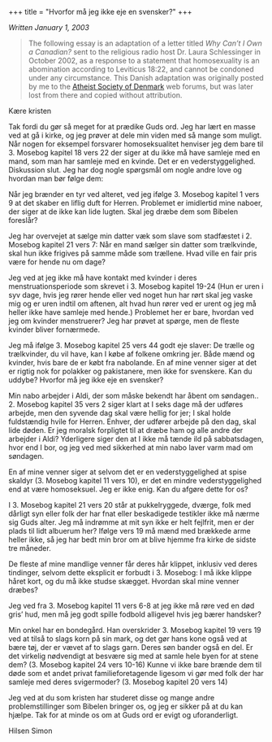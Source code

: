 +++
title = "Hvorfor må jeg ikke eje en svensker?"
+++

*Written January 1, 2003*

> The following essay is an adaptation of a letter titled *Why Can’t I Own a Canadian?* sent to the religious radio host Dr. Laura Schlessinger in October 2002, as a response to a statement that homosexuality is an abomination according to Leviticus 18:22, and cannot be condoned under any circumstance. This Danish adaptation was originally posted by me to the [Atheist Society of Denmark](https://ateist.dk/) web forums, but was later lost from there and copied without attribution.

Kære kristen

Tak fordi du gør så meget for at prædike Guds ord. Jeg har lært en masse ved at gå i kirke, og jeg prøver at dele min viden med så mange som muligt. Når nogen for eksempel forsvarer homoseksualitet henviser jeg dem bare til 3. Mosebog kapitel 18 vers 22 der siger at du ikke må have samleje med en mand, som man har samleje med en kvinde. Det er en vederstyggelighed. Diskussion slut. Jeg har dog nogle spørgsmål om nogle andre love og hvordan man bør følge dem:

Når jeg brænder en tyr ved alteret, ved jeg ifølge 3. Mosebog kapitel 1 vers 9 at det skaber en liflig duft for Herren. Problemet er imidlertid mine naboer, der siger at de ikke kan lide lugten. Skal jeg dræbe dem som Bibelen foreslår?

Jeg har overvejet at sælge min datter væk som slave som stadfæstet i 2. Mosebog kapitel 21 vers 7: Når en mand sælger sin datter som trælkvinde, skal hun ikke frigives på samme måde som trællene. Hvad ville en fair pris være for hende nu om dage?

Jeg ved at jeg ikke må have kontakt med kvinder i deres menstruationsperiode som skrevet i 3. Mosebog kapitel 19-24 (Hun er uren i syv dage, hvis jeg rører hende eller ved noget hun har rørt skal jeg vaske mig og er uren indtil om aftenen, alt hvad hun rører ved er urent og jeg må heller ikke have samleje med hende.) Problemet her er bare, hvordan ved jeg om kvinder menstruerer? Jeg har prøvet at spørge, men de fleste kvinder bliver fornærmede.

Jeg må ifølge 3. Mosebog kapitel 25 vers 44 godt eje slaver: De trælle og trælkvinder, du vil have, kan I købe af folkene omkring jer. Både mænd og kvinder, hvis bare de er købt fra nabolande. En af mine venner siger at det er rigtig nok for polakker og pakistanere, men ikke for svenskere. Kan du uddybe? Hvorfor må jeg ikke eje en svensker?

Min nabo arbejder i Aldi, der som måske bekendt har åbent om søndagen.. 2. Mosebog kapitel 35 vers 2 siger klart at I seks dage må der udføres arbejde, men den syvende dag skal være hellig for jer; I skal holde fuldstændig hvile for Herren. Enhver, der udfører arbejde på den dag, skal lide døden. Er jeg moralsk forpligtet til at dræbe ham og alle andre der arbejder i Aldi? Yderligere siger den at I ikke må tænde ild på sabbatsdagen, hvor end I bor, og jeg ved med sikkerhed at min nabo laver varm mad om søndagen.

En af mine venner siger at selvom det er en vederstyggelighed at spise skaldyr (3. Mosebog kapitel 11 vers 10), er det en mindre vederstyggelighed end at være homoseksuel. Jeg er ikke enig. Kan du afgøre dette for os?

I 3. Mosebog kapitel 21 vers 20 står at pukkelryggede, dværge, folk med dårligt syn eller folk der har fnat eller beskadigede testikler ikke må nærme sig Guds alter. Jeg må indrømme at mit syn ikke er helt fejlfrit, men er der plads til lidt albuerum her? Ifølge vers 19 må mænd med brækkede arme heller ikke, så jeg har bedt min bror om at blive hjemme fra kirke de sidste tre måneder.

De fleste af mine mandlige venner får deres hår klippet, inklusiv ved deres tindinger, selvom dette eksplicit er forbudt i 3. Mosebog: I må ikke klippe håret kort, og du må ikke studse skægget. Hvordan skal mine venner dræbes?

Jeg ved fra 3. Mosebog kapitel 11 vers 6-8 at jeg ikke må røre ved en død gris’ hud, men må jeg godt spille fodbold alligevel hvis jeg bærer handsker?

Min onkel har en bondegård. Han overskrider 3. Mosebog kapitel 19 vers 19 ved at tilså to slags korn på sin mark, og det gør hans kone også ved at bære tøj, der er vævet af to slags garn. Deres søn bander også en del. Er det virkelig nødvendigt at besvære sig med at samle hele byen for at stene dem? (3. Mosebog kapitel 24 vers 10-16) Kunne vi ikke bare brænde dem til døde som et andet privat familieforetage­nde ligesom vi gør med folk der har samleje med deres svigermoder? (3. Mosebog kapitel 20 vers 14)

Jeg ved at du som kristen har studeret disse og mange andre problemstilling­er som Bibelen bringer os, og jeg er sikker på at du kan hjælpe. Tak for at minde os om at Guds ord er evigt og uforanderligt.

Hilsen Simon

